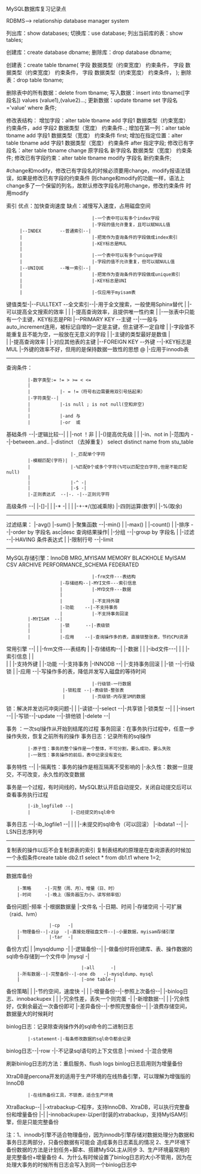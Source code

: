 MySQL数据库复习记录点

RDBMS--> relationship database manager system

列出库：show databases;
切换库：use database;
列出当前库的表：show tables;

创建库：create database dbname;
删除库：drop database dbname;

创建表：create table tbname(
字段 数据类型（约束宽度） 约束条件，
字段 数据类型（约束宽度） 约束条件，
字段 数据类型（约束宽度） 约束条件，
);
删除表：drop table tbname;

删除表中的所有数据：delete from tbname;
写入数据：insert into tbname([字段名]) values (value1),(value2)...;
更新数据：update tbname set 字段名='value' where 条件;

修改表结构：
增加字段：alter table tbname add 字段1 数据类型（约束宽度） 约束条件，add 字段2 数据类型（宽度） 约束条件..;
增加在第一列：alter table tbname add 字段1 数据类型（宽度） 约束条件 first;
增加在指定位置：alter table tbname add 字段1 数据类型（宽度） 约束条件 after 指定字段;
修改已有字段名：alter table tbname change 原字段名 新字段名 数据类型（宽度） 约束条件;
修改已有字段约束：alter table tbname modify 字段名 新约束条件;

#change和modify，修改已有字段名的时候必须要用change，modify报语法错误，如果是修改已有字段的约束条件
则change和modify的功能一样，语法上change多了一个保留的列名，故默认修改字段名时用change，修改约束条件
时用modify

索引
优点：加快查询速度
缺点：减慢写入速度，占用磁盘空间


                                    |-一个表中可以有多个index字段
                                    |-字段的值允许重复，且可以赋NULL值
         |--INDEX       --普通索引--|
         |                          |-把常作为查询条件的字段做成index索引
         |                          |-KEY标志是MUL
         |
         |                          |-一个表中可以有多个unique字段
         |                          |-字段的值不允许重复，但可以赋NULL值
         |--UNIQUE      --唯一索引--|
         |                          |-把常作为查询条件的字段做成unique索引
         |                          |-KEY标志是UNI
         |
         |                          |-仅应用于myisam表
键值类型-|--FULLTEXT    --全文索引--|-用于全文搜索，一般使用Sphinx替代
         |                          |-可以提高全文搜索的效率
         |
         |                          |-提高查询效率，且提供唯一性约束
         |                          |-一张表中只能有一个主键，KEY标志是PRI
         |--PRIMARY KEY --主键    --|-一般与auto_increment连用，被标记自增的一定是主键，但主键不一定自增
         |                          |-字段值不能重复且不能为空，一般放在无意义的字段
         |                          |-主键的类型最好是数值
         |                          
         |                          |-提高查询效率
         |                          |-对应其他表的主键
         |--FOREIGN KEY --外键    --|-KEY标志是MUL
                                    |-外键的效率不好，但用的是保持数据一致性的思想
@                                   |-应用于innodb表

---------------------------------------------------------------------------------------------------------

查询条件：

            |-数字类型:= != > >= < <=
            |
            |           |- = !=（符号右边需要用双引号括起来）
            |-字符类型--|
            |           |-is null ; is not null(空和非空)
            |
            |           |-and 与
            |           |-or  或
基础条件  --|-逻辑比较--|
            |           |-not ！非
            |           |-()提高优先级
            |
            |           |-in、not in
            |-范围内  --|-between..and..
                        |-distinct （去掉重复） select distinct name from stu_table

                            |-_匹配单个字符
            |-模糊匹配(字符)|
            |               |-%匹配0个或多个字符(%可以匹配空白字符,但是不能匹配null)
            |
            |               |-^ -|
            |               |-$ -|  
            |-正则表达式  --|-. -|--正则元字符
高级条件  --|               |-[]-|
            |               |-* -|
            |
            |               |-+-*/(加减乘除)
            |-四则运算(数字)|
                            |-%(取余)
           
--------------------------------------------------------------------------------------------------------
过滤结果：
                            |-avg()
                            |-sum()
            |-聚集函数    --|-min()
            |               |-max()
            |               |-count()
            |
            |-排序        --|-order by 字段名 asc|desc
查询结果操作|
            |-分组        --|-group by 字段名
            |
            |-过滤        --|-HAVING 条件表达式
            |
            |-限制行号    --|-limit

--------------------------------------------------------------------------------------------------------
MySQL存储引擎：InnoDB MRG_MYISAM MEMORY BLACKHOLE MyISAM CSV ARCHIVE PERFORMANCE_SCHEMA FEDERATED





                                    |-frm文件---表结构
                        |-存储结构--|-MYI文件---索引信息
                        |           |-MYD文件---数据
                        |
                        |           |-不支持外键
                        |-功能    --|-不支持事务
                        |           |-不支持事务回滚
            |-MYISAM  --|
            |           |-锁      --|-表级锁
            |           |
            |           |-应用    --|-查询操作多的表，直接锁整张表，节约CPU资源
常用引擎  --|
            |                       |-frm文件---表结构
            |           |-存储结构--|           |-数据
            |           |           |-ibd文件---|
            |           |                       |-索引信息
            |           |   
            |           |           |-支持外键
            |           |-功能    --|-支持事务
            |-INNODB  --|           |-支持事务回滚
                        |
                        |-锁      --|-行级锁
                        |
                        |-应用    --|-写操作多的表，降低并发写入磁盘的等待时间


                                    |-行级锁-一行数据
                         |-锁粒度 --|-表级锁-整张表
                         |          |-页级锁-内存里1M的数据
锁：解决并发访问冲突问题-|
                         |          |-读锁--|-select  --|-共享锁
                         |-锁类型 --|
                                    |       |-insert  --|
                                    |-写锁--|-update  --|-排他锁
                                            |-delete  --|


事务    ：一次sql操作从开始到结尾的过程
事务回滚：在事务执行过程中，任意一步操作失败，恢复之前所有的操作
事务日志：记录所有的sql操作

            |-原子性：事务的整个操作是一个整体，不可分割，要么成功，要么失败
            |-一致性：事务操作的前后，表中记录没有变化
事务特性  --|
            |-隔离性：事务的操作是相互隔离不受影响的
            |-永久性：数据一旦提交，不可改变，永久性的改变数据

事务是一个过程，有时间线的，MySQL默认开启自动提交，关闭自动提交后可以查看事务执行过程

            |-ib_logfile0 --|
            |               |-已经提交的sql命令
事务日志  --|-ib_logfile1 --|
            |
            |               |-未提交的sql命令（可以回滚）
            |-ibdata1     --|
                            |-LSN日志序列号
                            
-----------------------------------------------------------------------------------------

复制表的操作以后不会复制源表的索引
复制表结构的原理是在查询源表的时候加一个永假条件create table db2.t1 select * from db1.t1 where 1=2;

--------------------------------------------------------------------------------------------------

数据库备份

        |-策略     -|-完整（周、月）、增量（日、时）
        |-时间     -|-晚上（服务器压力小，读写频率低）
备份问题|-频率     -|-根据数据量
        |-文件名   -|-日期、时间
        |-存储空间 -|-可扩展（raid、lvm）


                    |-cp   -|
        |-物理备份--|-zip  -|-直接处理磁盘文件--|-小量数据，myisam存储引擎
        |           |-tar  -|
备份方式|
        |           |mysqldump -|
        |-逻辑备份--|           |-做备份时将创建库、表、操作数据的sql命令存储到一个文件中
                    |mysql     -|


                                |-all      -|
        |-所有数据--|-完整备份--|-one db   -|-mysqldump、mysql
        |                       |-one table-|
备份策略|
        |                                       |-节约空间，速度快         -|
        |           |-增量备份--|-参照上次备份--|                           |-binlog日志、innobackupex
        |           |                           |-冗余性差，丢失一个则完蛋 -|
        |-新增数据--|
                    |                           |-冗余性好，仅剩余最近一次备份即可
                    |-差异备份--|-参照完整备份--|
                                                |-浪费存储空间，数据量大的时候耗时
        
       
binlog日志：记录除查询操作外的sql命令的二进制日志

            |-statement-|-每条修改数据的sql命令都会记录
binlog日志--|-row      -|-不记录sql语句的上下文信息
            |-mixed    -|-混合使用

刷新binlog日志的方法：重启服务、flush logs
binlog日志启用则为增量备份

XtraDB是percona开发的适用于生产环境的在线热备引擎，可以理解为增强版的InnoDB

            |-在线热备份工具，不锁表，适合生产环境
XtraBackup--| |-xtrabackup-C程序，支持InnoDB、XtraDB，可以执行完整备份和增量备份
            |-|
              |-innobackupex-以perl封装的xtrabackup，支持MyISAM引擎，但是只能完整备份


注：1、innodb引擎不适合物理备份，因为innodb引擎存储对数据处理分为数据和事务日志两部分，只备份数据有可能会
造成事务日志紊乱的情况
    2、生产环境下备份数据的方法是计划任务+脚本、搭建MySQL主从同步
    3、生产环境最常用的是完整备份+增量备份
    4、为什么有时候设置了binlog日志的大小不管用，因为在处理大事务的时候所有日志会写入到同一个binlog日志中
